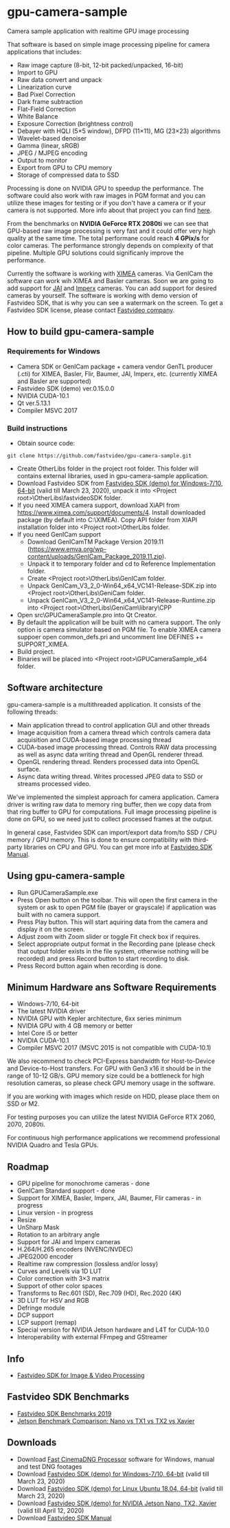 # gpu-camera-sample
Camera sample application with realtime GPU image processing

That software is based on simple image processing pipeline for camera applications that includes:
* Raw image capture (8-bit, 12-bit packed/unpacked, 16-bit)
* Import to GPU
* Raw data convert and unpack
* Linearization curve
* Bad Pixel Correction  
* Dark frame subtraction  
* Flat-Field Correction
* White Balance
* Exposure Correction (brightness control)
* Debayer with HQLI (5&times;5 window), DFPD (11&times;11), MG (23&times;23) algorithms
* Wavelet-based denoiser
* Gamma (linear, sRGB)
* JPEG / MJPEG encoding
* Output to monitor
* Export from GPU to CPU memory
* Storage of compressed data to SSD

Processing is done on NVIDIA GPU to speedup the performance. The software could also work with raw images in PGM format and you can utilize these images for testing or if you don't have a camera or if your camera is not supported. More info about that project you can find <a href="https://www.fastcompression.com/blog/gpu-software-machine-vision-cameras.htm" target="_blank">here</a>.

From the benchmarks on <strong>NVIDIA GeForce RTX 2080ti</strong> we can see that GPU-based raw image processing is very fast and it could offer very high quality at the same time. The total performane could reach <strong>4 GPix/s</strong> for color cameras. The performance strongly depends on complexity of that pipeline. Multiple GPU solutions could significanly improve the performance.

Currently the software is working with <a href="https://www.ximea.com" target="_blank">XIMEA</a> cameras. Via GenICam the software can work wih XIMEA and Basler cameras. Soon we are going to add support for <a href="https://www.jai.com" target="_blank">JAI</a> and <a href="https://www.imperx.com" target="_blank">Imperx</a> cameras. You can add support for desired cameras by yourself. The software is working with demo version of Fastvideo SDK, that is why you can see a watermark on the screen. To get a Fastvideo SDK license, please contact <a href="https://www.fastcompression.com/" target="_blank">Fastvideo company</a>.

## How to build gpu-camera-sample

### Requirements for Windows

* Camera SDK or GenICam package + camera vendor GenTL producer (.cti) for XIMEA, Basler, Flir, Baumer, JAI, Imperx, etc. (currently XIMEA and Basler are supported)
* Fastvideo SDK (demo) ver.0.15.0.0
* NVIDIA CUDA-10.1
* Qt ver.5.13.1
* Compiler MSVC 2017

### Build instructions

* Obtain source code: 
``` console 
git clone https://github.com/fastvideo/gpu-camera-sample.git 
```
* Create OtherLibs folder in the project root folder. This folder will contains external libraries, used in gpu-camera-sample application.
* Download Fastvideo SDK from <a href="https://drive.google.com/open?id=1p21TXXC7SCw5PdDVEhayRdMQEN6X11ge">Fastvideo SDK (demo) for Windows-7/10, 64-bit</a> (valid till March 23, 2020), unpack it into \<Project root\>\OtherLibs\fastvideoSDK folder.
* If you need XIMEA camera support, download XiAPI from https://www.ximea.com/support/documents/4. Install downloaded package (by default into C:\XIMEA). Copy API folder from XIAPI installation folder into \<Project root\>\OtherLibs folder.
* If you need GenICam support
   * Download GenICamTM Package Version 2019.11 (https://www.emva.org/wp-content/uploads/GenICam_Package_2019.11.zip).
   * Unpack it to temporary folder and cd to Reference Implementation folder.
   * Create \<Project root\>\OtherLibs\GenICam folder.
   * Unpack GenICam_V3_2_0-Win64_x64_VC141-Release-SDK.zip into \<Project root\>\OtherLibs\GeniCam folder.
   * Unpack GenICam_V3_2_0-Win64_x64_VC141-Release-Runtime.zip into \<Project root\>\OtherLibs\GeniCam\library\CPP
* Open src\GPUCameraSample.pro into Qt Creator.
* By default the application will be built with no camera support. The only option is camera simulator based on PGM file. To enable XIMEA camera suppoer open common_defs.pri and uncomment line DEFINES += SUPPORT_XIMEA.
* Build project.
* Binaries will be placed into \<Project root\>\GPUCameraSample_x64 folder.

## Software architecture

gpu-camera-sample is a multithreaded application. It consists of the following threads:

* Main application thread to control application GUI and other threads
* Image acquisition from a camera thread which controls camera data acquisition and CUDA-based image processing thread
* CUDA-based image processing thread. Controls RAW data processing as well as async data writing thread and OpenGL renderer thread.
* OpenGL rendering thread. Renders processed data into OpenGL surface.
* Async data writing thread. Writes processed JPEG data to SSD or streams processed video.

We've implemented the simplest approach for camera application. Camera driver is writing raw data to memory ring buffer, then we copy data from that ring buffer to GPU for computations. Full image processing pipeline is done on GPU, so we need just to collect processed frames at the output.

In general case, Fastvideo SDK can import/export data from/to SSD / CPU memory / GPU memory. This is done to ensure compatibility with third-party libraries on CPU and GPU. You can get more info at <a href="https://www.fastcompression.com/download/Fastvideo_SDK_manual.pdf" target="_blank">Fastvideo SDK Manual</a>.

## Using gpu-camera-sample

* Run GPUCameraSample.exe
* Press Open button on the toolbar. This will open the first camera in the system or ask to open PGM file (bayer or grayscale) if application was built with no camera support.
* Press Play button. This will start aquiring data from the camera and display it on the screen.
* Adjust zoom with Zoom slider or toggle Fit check box if requires.
* Select appropriate output format in the Recording pane (please check that output folder exists in the file system, otherwise nothing will be recorded) and press Record button to start recording to disk.
* Press Record button again when recording is done.

## Minimum Hardware ans Software Requirements

* Windows-7/10, 64-bit
* The latest NVIDIA driver
* NVIDIA GPU with Kepler architecture, 6xx series minimum
* NVIDIA GPU with 4 GB memory or better
* Intel Core i5 or better
* NVIDIA CUDA-10.1
* Compiler MSVC 2017 (MSVC 2015 is not compatible with CUDA-10.1)

We also recommend to check PCI-Express bandwidth for Host-to-Device and Device-to-Host transfers. For GPU with Gen3 x16 it should be in the range of 10-12 GB/s. GPU memory size could be a bottleneck for high resolution cameras, so please check GPU memory usage in the software.

If you are working with images which reside on HDD, please place them on SSD or M2.

For testing purposes you can utilize the latest NVIDIA GeForce RTX 2060, 2070, 2080ti.

For continuous high performance applications we recommend professional NVIDIA Quadro and Tesla GPUs.

## Roadmap

* GPU pipeline for monochrome cameras - done
* GenICam Standard support - done
* Support for XIMEA, Basler, Imperx, JAI, Baumer, Flir cameras - in progress
* Linux version - in progress
* Resize
* UnSharp Mask
* Rotation to an arbitrary angle
* Support for JAI and Imperx cameras
* H.264/H.265 encoders (NVENC/NVDEC)
* JPEG2000 encoder
* Realtime raw compression (lossless and/or lossy)
* Curves and Levels via 1D LUT
* Color correction with 3&times;3 matrix
* Support of other color spaces
* Transforms to Rec.601 (SD), Rec.709 (HD), Rec.2020 (4K)
* 3D LUT for HSV and RGB
* Defringe module
* DCP support
* LCP support (remap)
* Special version for NVIDIA Jetson hardware and L4T for CUDA-10.0
* Interoperability with external FFmpeg and GStreamer

## Info

  * <a href="https://www.fastcompression.com/products/sdk.htm" target="_blank">Fastvideo SDK for Image & Video Processing</a>

## Fastvideo SDK Benchmarks

* <a href="https://www.fastcompression.com/pub/2019/Fastvideo_SDK_benchmarks.pdf" target="_blank">Fastvideo SDK Benchmarks 2019</a>
* <a href="https://www.fastcompression.com/blog/jetson-benchmark-comparison.htm" target="_blank">Jetson Benchmark Comparison: Nano vs TX1 vs TX2 vs Xavier</a>

## Downloads

* Download <a href="https://www.fastcinemadng.com/download/download.html" target="_blank">Fast CinemaDNG Processor</a> software for Windows, manual and test DNG footages
* Download <a href="https://drive.google.com/open?id=1p21TXXC7SCw5PdDVEhayRdMQEN6X11ge">Fastvideo SDK (demo) for Windows-7/10, 64-bit</a> (valid till March 23, 2020)
* Download <a href="https://drive.google.com/open?id=1GNcQtGmz-FBrKqrsSnMENMCbg44xxWQn">Fastvideo SDK (demo) for Linux Ubuntu 18.04, 64-bit</a> (valid till March 23, 2020)
* Download <a href="https://drive.google.com/file/d/1gBfPkazCiHLHc4piPHSJA2_Rm52CnoKD/view?usp=sharing">Fastvideo SDK (demo) for NVIDIA Jetson Nano, TX2, Xavier</a> (valid till April 12, 2020)
* Download <a href="https://www.fastcompression.com/download/Fastvideo_SDK_manual.pdf" target="_blank">Fastvideo SDK Manual</a>
